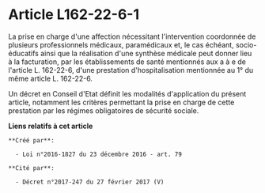 # Article L162-22-6-1

La prise en charge d'une affection nécessitant l'intervention coordonnée de plusieurs professionnels médicaux, paramédicaux
et, le cas échéant, socio-éducatifs ainsi que la réalisation d'une synthèse médicale peut donner lieu à la facturation, par
les établissements de santé mentionnés aux a à e de l'article L. 162-22-6, d'une prestation d'hospitalisation mentionnée au
1° du même article L. 162-22-6. 

Un décret en Conseil d'Etat définit les modalités d'application du présent article, notamment les critères permettant la
prise en charge de cette prestation par les régimes obligatoires de sécurité sociale.

**Liens relatifs à cet article**

	**Créé par**:

	  - Loi n°2016-1827 du 23 décembre 2016 - art. 79

	**Cité par**:

	  - Décret n°2017-247 du 27 février 2017 (V)
